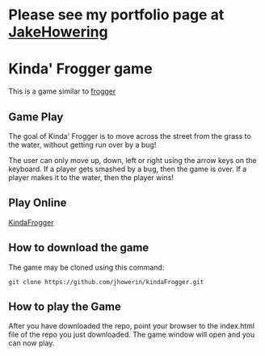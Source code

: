 # Please see my portfolio page at [JakeHowering](http://www.jakehowering.com)

# Kinda' Frogger game

This is a game similar to [frogger](http://www.frogger.net/)<br>

## Game Play  
The goal of Kinda' Frogger is to move across the street from the grass to the water, without getting run over by a bug!<br>

The user can only move up, down, left or right using the arrow keys on the keyboard. If a player gets smashed by a bug, then the game is over. If a player makes it to the water, then the player wins!

## Play Online  
[KindaFrogger](https://jhowerin.github.io/kindaFrogger)

## How to download the game  
The game may be cloned using this command:<br>
```
git clone https://github.com/jhowerin/kindaFrogger.git

```

## How to play the Game
After you have downloaded the repo, point your browser to the index.html file of the repo you just downloaded. The game window will open and you can now play.<br>
